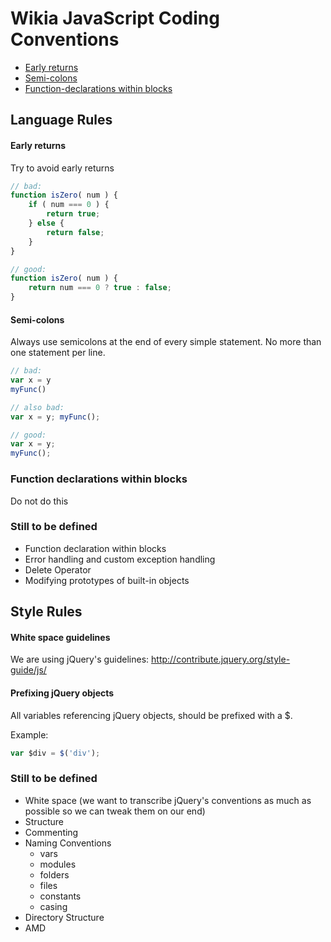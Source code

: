 # Wikia JavaScript Coding Conventions

* [Early returns](#early-returns)
* [Semi-colons](#semi-colons)
* [Function-declarations within blocks](#function-declarations-within-blocks)

## Language Rules
#### Early returns
Try to avoid early returns
```javascript
// bad:
function isZero( num ) {
	if ( num === 0 ) {
		return true;
	} else {
		return false;
	}
}

// good:
function isZero( num ) {
	return num === 0 ? true : false;
}
```

#### Semi-colons
Always use semicolons at the end of every simple statement.  No more than one statement per line.
```javascript
// bad:
var x = y
myFunc()

// also bad:
var x = y; myFunc();

// good:
var x = y;
myFunc();
```

### Function declarations within blocks
Do not do this

### Still to be defined
* Function declaration within blocks
* Error handling and custom exception handling
* Delete Operator
* Modifying prototypes of built-in objects

## Style Rules

#### White space guidelines
We are using jQuery's guidelines: http://contribute.jquery.org/style-guide/js/

#### Prefixing jQuery objects
All variables referencing jQuery objects, should be prefixed with a $. 

Example:
```javascript
var $div = $('div');
```

### Still to be defined
* White space (we want to transcribe jQuery's conventions as much as possible so we can tweak them on our end)
* Structure
* Commenting
* Naming Conventions
	* vars
	* modules
	* folders
	* files
	* constants
	* casing
* Directory Structure
* AMD

